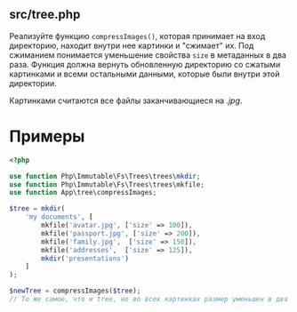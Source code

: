 ## src/tree.php

Реализуйте функцию `compressImages()`, которая принимает на вход директорию, находит внутри нее картинки и "сжимает" их. Под сжиманием понимается уменьшение свойства `size` в метаданных в два раза. Функция должна вернуть обновленную директорию со сжатыми картинками и всеми остальными данными, которые были внутри этой директории.

Картинками считаются все файлы заканчивающиеся на *.jpg*.

# Примеры
``` php
<?php

use function Php\Immutable\Fs\Trees\trees\mkdir;
use function Php\Immutable\Fs\Trees\trees\mkfile;
use function App\tree\compressImages;

$tree = mkdir(
    'my documents', [
        mkfile('avatar.jpg', ['size' => 100]),
        mkfile('passport.jpg', ['size' => 200]),
        mkfile('family.jpg',  ['size' => 150]),
        mkfile('addresses',  ['size' => 125]),
        mkdir('presentations')
    ]
);

$newTree = compressImages($tree);
// То же самое, что и tree, но во всех картинках размер уменьшен в два раза
```
